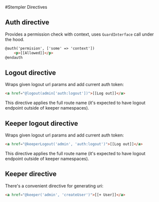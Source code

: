 #Stempler Directives

## Auth directive
Provides a permission check with context, uses `GuardInterface` call under the hood.
```html
@auth('permision', ['some' => 'context'])
    <p>[[Allowed]]</p>
@endauth
```

## Logout directive
Wraps given logout url params and add current auth token:
```html
<a href="@logout(admin['auth:logout'])">[[Log out]]</a>
``` 
This directive applies the full route name (it's expected to have logout endpoint outside of keeper namespaces).
## Keeper logout directive
Wraps given logout url params and add current auth token:
```html
<a href="@keeperLogout('admin', 'auth:logout')">[[Log out]]</a>
``` 
This directive applies the full route name (it's expected to have logout endpoint outside of keeper namespaces).

## Keeper directive
There's a convenient directive for generating uri:
```html
<a href="@keeper('admin', 'createUser')">[[+ User]]</a>
```
